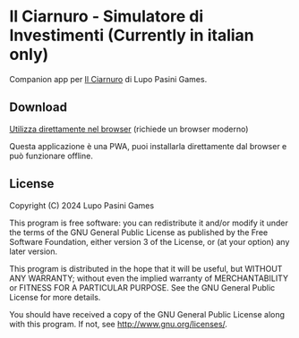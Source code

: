 # Il Ciarnuro - Simulatore di Investimenti (Currently in italian only)

Companion app per [Il Ciarnuro](https://lupopasinigames.com) di Lupo Pasini Games.

## Download
[Utilizza direttamente nel browser](https://lupopasinigames.com/gcf) (richiede un browser moderno)

Questa applicazione è una PWA, puoi installarla direttamente dal browser e può funzionare offline.

## License
Copyright (C) 2024 Lupo Pasini Games

This program is free software: you can redistribute it and/or modify
it under the terms of the GNU General Public License as published by
the Free Software Foundation, either version 3 of the License, or
(at your option) any later version.

This program is distributed in the hope that it will be useful,
but WITHOUT ANY WARRANTY; without even the implied warranty of
MERCHANTABILITY or FITNESS FOR A PARTICULAR PURPOSE.  See the
GNU General Public License for more details.

You should have received a copy of the GNU General Public License
along with this program.  If not, see <http://www.gnu.org/licenses/>.
